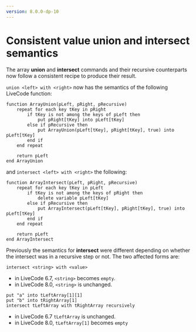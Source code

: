```yaml
---
version: 8.0.0-dp-10
---
```

# Consistent value union and intersect semantics

The array **union** and **intersect** commands and their recursive
counterparts now follow a consistent recipe to produce their result.

`union <left> with <right>` now has the semantics of the following LiveCode function:

```
function ArrayUnion(pLeft, pRight, pRecursive)
	repeat for each key tKey in pRight
		if tKey is not among the keys of pLeft then
			put pRight[tKey] into pLeft[tKey]
		else if pRecursive then
			put ArrayUnion(pLeft[tKey], pRight[tKey], true) into pLeft[tKey]
		end if
	end repeat
	
	return pLeft
end ArrayUnion
```

and `intersect <left> with <right>` the following:

```
function ArrayIntersect(pLeft, pRight, pRecursive)
	repeat for each key tKey in pLeft
		if tKey is not among the keys of pRight then
			delete variable pLeft[tKey]
		else if pRecursive then
			put ArrayIntersect(pLeft[tKey], pRight[tKey], true) into pLeft[tKey]
		end if
	end repeat
	
	return pLeft
end ArrayIntersect
```

Previously the semantics for **intersect** were different depending on
whether the intersect was in a recursive step or not. The two affected
forms are:

```
intersect <string> with <value>
```

- in LiveCode 6.7, `<string>` becomes `empty`.
- in LiveCode 8.0, `<string>` is unchanged.

```
put "a" into tLeftArray[1][1]
put "b" into tRightArray[1]
intersect tLeftArray with tRightArray recursively
```

- in LiveCode 6.7 `tLeftArray` is unchanged.
- in LiveCode 8.0, `tLeftArray[1]` becomes `empty`
